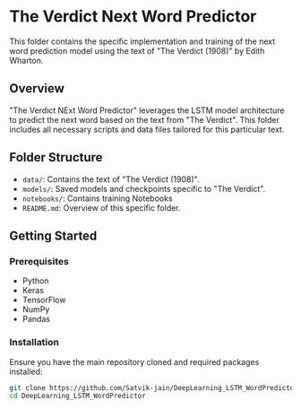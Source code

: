 
# The Verdict Next Word Predictor

This folder contains the specific implementation and training of the next word prediction model using the text of "The Verdict (1908)" by Edith Wharton.

## Overview

"The Verdict NExt Word Predictor" leverages the LSTM model architecture to predict the next word based on the text from "The Verdict". This folder includes all necessary scripts and data files tailored for this particular text.

## Folder Structure

- `data/`: Contains the text of "The Verdict (1908)".
- `models/`: Saved models and checkpoints specific to "The Verdict".
- `notebooks/`: Contains training Notebooks
- `README.md`: Overview of this specific folder.

## Getting Started

### Prerequisites

- Python
- Keras
- TensorFlow
- NumPy
- Pandas

### Installation

Ensure you have the main repository cloned and required packages installed:

```bash
git clone https://github.com/Satvik-jain/DeepLearning_LSTM_WordPredictor.git
cd DeepLearning_LSTM_WordPredictor
